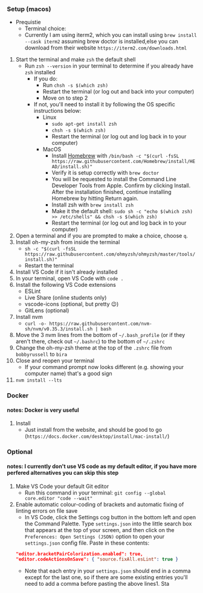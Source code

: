### Setup (macos)

- Prequistie
  - Terminal choice:
  - Currently I am using iterm2, which you can install using `brew install --cask iterm2` assuming brew doctor is installed,else you can download from their website `https://iterm2.com/downloads.html`

1. Start the terminal and make `zsh` the default shell
   - Run `zsh --version` in your terminal to determine if you already have `zsh` installed
     - If you do:
       - Run `chsh -s $(which zsh)`
       - Restart the terminal (or log out and back into your computer)
       - Move on to step 2
     - If not, you'll need to install it by following the OS specific instructions below:
       - Linux
         - `sudo apt-get install zsh`
         - `chsh -s $(which zsh)`
         - Restart the terminal (or log out and log back in to your computer)
       - MacOS
         - Install [Homebrew](https://brew.sh/) with `/bin/bash -c "$(curl -fsSL https://raw.githubusercontent.com/Homebrew/install/HEAD/install.sh)"`
         - Verify it is setup correctly with `brew doctor`
         - You will be requested to install the Command Line Developer Tools from Apple. Confirm by clicking Install. After the installation finished, continue installing Homebrew by hitting Return again.
         - Install zsh with `brew install zsh`
         - Make it the default shell: `sudo sh -c "echo $(which zsh) >> /etc/shells" && chsh -s $(which zsh)`
         - Restart the terminal (or log out and log back in to your computer)
1. Open a terminal and if you are prompted to make a choice, choose `q`.
1. Install oh-my-zsh from inside the terminal
   - `sh -c "$(curl -fsSL https://raw.githubusercontent.com/ohmyzsh/ohmyzsh/master/tools/install.sh)"`
   - Restart the terminal
1. Install VS Code if it isn't already installed
1. In your terminal, open VS Code with `code .`
1. Install the following VS Code extensions
   - ESLint
   - Live Share (online students only)
   - vscode-icons (optional, but pretty :wink:)
   - GitLens (optional)
1. Install nvm
   - `curl -o- https://raw.githubusercontent.com/nvm-sh/nvm/v0.35.3/install.sh | bash`
1. Move the 3 nvm lines from the bottom of `~/.bash_profile` (or if they aren't there, check out `~/.bashrc`) to the bottom of `~/.zshrc`
1. Change the oh-my-zsh theme at the top of the `.zshrc` file from `bobbyrussell` to `bira`
1. Close and reopen your terminal
   - If your command prompt now looks different (e.g. showing your computer name) that's a good sign
1. `nvm install --lts`

### Docker

#### notes: Docker is very useful

1. Install
   - Just install from the website, and should be good to go (`https://docs.docker.com/desktop/install/mac-install/`)

### Optional

#### notes: I currently don't use VS code as my default editor, if you have more perfered alternatives you can skip this step

1. Make VS Code your default Git editor
   - Run this command in your terminal: `git config --global core.editor "code --wait"`
1. Enable automatic colour-coding of brackets and automatic fixing of linting errors on file save
   - In VS Code, click the Settings cog button in the bottom left and open the Command Palette. Type `settings.json` into the little search box that appears at the top of your screen, and then click on the `Preferences: Open Settings (JSON)` option to open your `settings.json` config file. Paste in these contents:
   ```json
   "editor.bracketPairColorization.enabled": true,
   "editor.codeActionsOnSave": { "source.fixAll.esLint": true }
   ```
   - Note that each entry in your `settings.json` should end in a comma except for the last one, so if there are some existing entries you'll need to add a comma before pasting the above lines1. Sta

